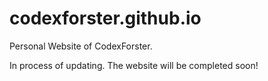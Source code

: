 # codexforster.github.io

Personal Website of CodexForster.

In process of updating. The website will be completed soon!
